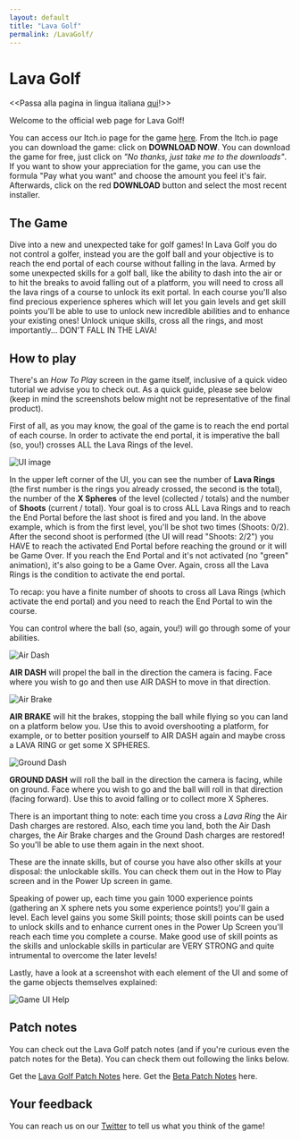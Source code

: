 ```yaml
---
layout: default
title: "Lava Golf"
permalink: /LavaGolf/
---
```

# Lava Golf
<<Passa alla pagina in lingua italiana [qui](https://artanisx.github.io/LavaGolf/italian)!>>

Welcome to the official web page for Lava Golf! 

You can access our Itch.io page for the game [here](https://artanisx.itch.io/lava-golf). 
From the Itch.io page you can download the game: click on **DOWNLOAD NOW**. You can download the game for free, just click on *"No thanks, just take me to the downloads"*. If you want to show your appreciation for the game, you can use the formula "Pay what you want" and choose the amount you feel it's fair. 
Afterwards, click on the red **DOWNLOAD** button and select the most recent installer.

## The Game
Dive into a new and unexpected take for golf games! In Lava Golf you do not control a golfer, instead you are the golf ball and your objective is to reach the end portal of each course without falling in the lava.
Armed by some unexpected skills for a golf ball, like the ability to dash into the air or to hit the breaks to avoid falling out of a platform, you will need to cross all the lava rings of a course to unlock its exit portal. In each course you'll also find precious experience spheres which will let you gain levels and get skill points you'll be able to use to unlock new incredible abilities and to enhance your existing ones!
Unlock unique skills, cross all the rings, and most importantly... DON'T FALL IN THE LAVA!

## How to play
There's an *How To Play* screen in the game itself, inclusive of a quick video tutorial we advise you to check out.
As a quick guide, please see below (keep in mind the screenshots below might not be representative of the final product).

First of all, as you may know, the goal of the game is to reach the end portal of each course. In order to activate the end portal, it is imperative the ball (so, you!) crosses ALL the Lava Rings of the level. 

![UI image](https://artanisx.github.io/LavaGolf/images/Help.jpg)

In the upper left corner of the UI, you can see the number of **Lava Rings** (the first number is the rings you already crossed, the second is the total), the number of the **X Spheres** of the level (collected / totals) and the number of **Shoots** (current / total).
Your goal is to cross ALL Lava Rings and to reach the End Portal before the last shoot is fired and you land. 
In the above example, which is from the first level, you'll be shot two times (Shoots: 0/2). After the second shoot is performed (the UI will read "Shoots: 2/2") you HAVE to reach the activated End Portal before reaching the ground or it will be Game Over. If you reach the End Portal and it's not activated (no "green" animation), it's also going to be a Game Over. Again, cross all the Lava Rings is the condition to activate the end portal.

To recap: you have a finite number of shoots to cross all Lava Rings (which activate the end portal) and you need to reach the End Portal to win the course.

You can control where the ball (so, again, you!) will go through some of your abilities. 

![Air Dash](https://artanisx.github.io/LavaGolf/images/AirDash.png)

**AIR DASH** will propel the ball in the direction the camera is facing. Face where you wish to go and then use AIR DASH to move in that direction.

![Air Brake](https://artanisx.github.io/LavaGolf/images/AirBrake.png)

**AIR BRAKE** will hit the brakes, stopping the ball while flying so you can land on a platform below you. Use this to avoid overshooting a platform, for example, or to better position yourself to AIR DASH again and maybe cross a LAVA RING or get some X SPHERES.

![Ground Dash](https://artanisx.github.io/LavaGolf/images/GroundDash.png)

**GROUND DASH** will roll the ball in the direction the camera is facing, while on ground. Face where you wish to go and the ball will roll in that direction (facing forward). Use this to avoid falling or to collect more X Spheres.

There is an important thing to note: each time you cross a *Lava Ring* the Air Dash charges are restored. Also, each time you land, both the Air Dash charges, the Air Brake charges and the Ground Dash charges are restored! So you'll be able to use them again in the next shoot.

These are the innate skills, but of course you have also other skills at your disposal: the unlockable skills. You can check them out in the How to Play screen and in the Power Up screen in game.

Speaking of power up, each time you gain 1000 experience points (gathering an X sphere nets you some experience points!) you'll gain a level. Each level gains you some Skill points; those skill points can be used to unlock skills and to enhance current ones in the Power Up Screen you'll reach each time you complete a course. Make good use of skill points as the skills and unlockable skills in particular are VERY STRONG and quite intrumental to overcome the later levels!

Lastly, have a look at a screenshot with each element of the UI and some of the game objects themselves explained:

![Game UI Help](https://artanisx.github.io/LavaGolf/images/GameHelpUI.png)

## Patch notes
You can check out the Lava Golf patch notes (and if you're curious even the patch notes for the Beta). You can check them out following the links below.

 Get the [Lava Golf Patch Notes](https://artanisx.github.io/LavaGolf/release-patch-notes) here.
 Get the [Beta Patch Notes](https://artanisx.github.io/LavaGolf/beta-patch-notes) here.
 
## Your feedback
You can reach us on our [Twitter](https://twitter.com/GolfLava) to tell us what you think of the game!
